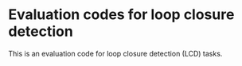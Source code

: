 # Evaluation codes for loop closure detection
This is an evaluation code for loop closure detection (LCD) tasks.
